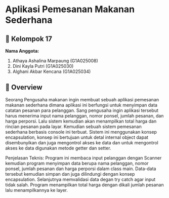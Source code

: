 # Aplikasi Pemesanan Makanan Sederhana
## 👥 Kelompok 17

**Nama Anggota:**
1. Athaya Ashalina Marpaung (G1A025008)  
2. Dini Kayla Putri (G1A025030)  
3. Alghani Akbar Kencana (G1A025034)

   
## 📝 Overview
Seorang Pengusaha makanan ingin membuat sebuah aplikasi pemesanan makanan sederhana dimana aplikasi ini berfungsi untuk menyimpan data catatan pesanan para pelanggan. Sang pengusaha ingin aplikasi tersebut harus menerima input nama pelanggan, nomor ponsel, jumlah pesanan, dan harga perporsi. Lalu sistem kemudian akan menampilkan total harga dan rincian pesanan pada layar.
Kemudian sebuah sistem pemesanan sederhana berbasis console ini terbuat. Sistem ini  menggunakan konsep encapsulation, konsep ini bertujuan untuk detal internal object dapat disembunyikan dan juga mengontrol akses ke data dan untuk mengontrol akses ke data digunakan metode getter dan setter.

Penjelasan Teknis: Program ini membaca input pelanggan dengan Scanner kemudian program menyimpan data berupa nama pelanggan, nomor ponsel, jumlah pesanan dan harga perporsi dalam class main. Data-data tersebut kemudian simpan dan juga dilindungi dengan konsep encapsulation. Selanjutnya memvalidasi data degan try catch agar input tidak salah. Program menampilkan total harga dengan dikali jumlah pesanan lalu menampilkannya ke layer.
